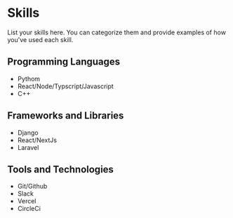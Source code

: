 # Skills

List your skills here. You can categorize them and provide examples of how you've used each skill.

## Programming Languages

- Pythom
- React/Node/Typscript/Javascript
- C++

## Frameworks and Libraries

- Django
- React/NextJs
- Laravel

## Tools and Technologies

- Git/Github
- Slack
- Vercel
- CircleCi
